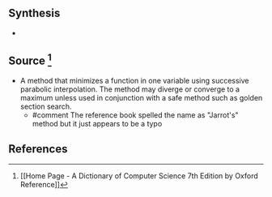 ## Synthesis
- 
## Source [^1]
- A method that minimizes a function in one variable using successive parabolic interpolation. The method may diverge or converge to a maximum unless used in conjunction with a safe method such as golden section search.
	- #comment The reference book spelled the name as "Jarrot's" method but it just appears to be a typo
## References

[^1]: [[Home Page - A Dictionary of Computer Science 7th Edition by Oxford Reference]]